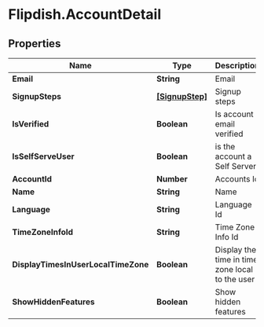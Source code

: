 # Flipdish.AccountDetail

## Properties
Name | Type | Description | Notes
------------ | ------------- | ------------- | -------------
**Email** | **String** | Email | [optional] 
**SignupSteps** | [**[SignupStep]**](SignupStep.md) | Signup steps | [optional] 
**IsVerified** | **Boolean** | Is account email verified | [optional] 
**IsSelfServeUser** | **Boolean** | is the account a Self Server | [optional] 
**AccountId** | **Number** | Accounts Id | [optional] 
**Name** | **String** | Name | [optional] 
**Language** | **String** | Language Id | [optional] 
**TimeZoneInfoId** | **String** | Time Zone Info Id | [optional] 
**DisplayTimesInUserLocalTimeZone** | **Boolean** | Display the time in time zone local to the user | [optional] 
**ShowHiddenFeatures** | **Boolean** | Show hidden features | [optional] 


